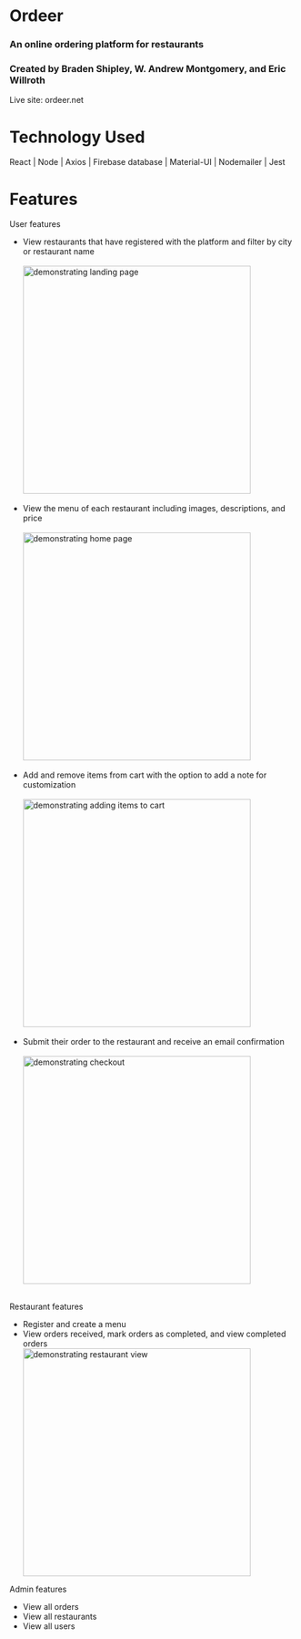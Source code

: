 # Ordeer

### An online ordering platform for restaurants
### Created by Braden Shipley, W. Andrew Montgomery, and Eric Willroth

Live site: ordeer.net

# Technology Used

React | Node | Axios | Firebase database | Material-UI | Nodemailer | Jest 

# Features

User features
	</br>
	<ul>
		<li>View restaurants that have registered with the platform and filter by city or restaurant name</li>
		<br/>
		<img width='400px' src="https://firebasestorage.googleapis.com/v0/b/ordeer-5c616.appspot.com/o/LandingToHome.gif?alt=media&token=49ad2d25-d453-40b2-8678-435f08227974" alt="demonstrating landing page" />
		<br/>
		<br/>
		<li>View the menu of each restaurant including images, descriptions, and price</li>
		<br/>
		<img  width='400px' src="https://firebasestorage.googleapis.com/v0/b/ordeer-5c616.appspot.com/o/HomeToMenu.gif?alt=media&token=ca7d092a-6d2b-4759-a1b1-447900b6583b" alt="demonstrating home page" />
		<br/>
		<br/>
		<li>Add and remove items from cart with the option to add a note for customization</li>
		<br/>
		<img  width='400px' src="https://firebasestorage.googleapis.com/v0/b/ordeer-5c616.appspot.com/o/addToCart.gif?alt=media&token=b3577f91-e307-4861-8dce-bf9ccd17a347" alt="demonstrating adding items to cart" />
		<br/>
		<br/>
		<li>Submit their order to the restaurant and receive an email confirmation</li>
		<br/>
		<img  width='400px' src="https://firebasestorage.googleapis.com/v0/b/ordeer-5c616.appspot.com/o/placeOrder.gif?alt=media&token=0fea17b6-8b1a-44bf-a89d-f64e744b5418" alt="demonstrating checkout" />
		<br/>
		<br/>
	</ul>

Restaurant features
	</br>
	<ul>
		<li>Register and create a menu</li>
		<li>View orders received, mark orders as completed, and view completed orders</li>
		<img width='400px' src="https://firebasestorage.googleapis.com/v0/b/ordeer-5c616.appspot.com/o/restaurantView.gif?alt=media&token=80ad6366-1456-4f19-aa2c-0d0fcf1bdfe8" alt="demonstrating restaurant view"/>
	</ul>

Admin features 
	</br>
	<ul>
		<li>View all orders</li>
		<li>View all restaurants</li>
		<li>View all users</li>
	</ul>

